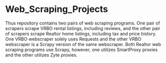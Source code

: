 # Web_Scraping_Projects

Thus repository contains two pairs of web scraping programs. One pair of scrapers scrape VRBO rental listings, including reviews, and the other pair of scrapers scrape Realtor home listings, including tax and price history. One VRBO webscraper solely uses Requests and the other VRBO webscraper is a Scrapy version of the same webscraper. Both Realtor web scraping programs use Scrapy, however, one utilizes SmartProxy proxies and the other utilizes Zyte proxies.
